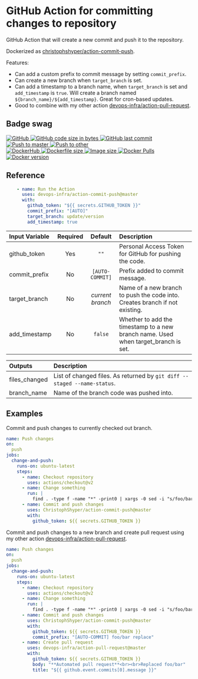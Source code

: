# GitHub Action for committing changes to repository

GitHub Action that will create a new commit and push it to the repository.

Dockerized as [christophshyper/action-commit-push](https://hub.docker.com/repository/docker/christophshyper/action-commit-push).

Features:
* Can add a custom prefix to commit message by setting `commit_prefix`.
* Can create a new branch when `target_branch` is set.  
* Can add a timestamp to a branch name, when `target_branch` is set and `add_timestamp` is `true`. Will create a branch named `${branch_name}/${add_timestamp}`. Great for cron-based updates.
* Good to combine with my other action [devops-infra/action-pull-request](https://github.com/devops-infra/action-pull-request).

## Badge swag
[
![GitHub](https://img.shields.io/badge/github-ChristophShyper%2Faction--commit--push-brightgreen.svg?style=flat-square&logo=github)
![GitHub code size in bytes](https://img.shields.io/github/languages/code-size/christophshyper/action-commit-push?color=brightgreen&label=Code%20size&style=flat-square&logo=github)
![GitHub last commit](https://img.shields.io/github/last-commit/christophshyper/action-commit-push?color=brightgreen&label=Last%20commit&style=flat-square&logo=github)
](https://github.com/christophshyper/action-commit-push "shields.io")
[![Push to master](https://img.shields.io/github/workflow/status/christophshyper/action-commit-push/Push%20to%20master?color=brightgreen&label=Master%20branch&logo=github&style=flat-square)
](https://github.com/ChristophShyper/action-commit-push/actions?query=workflow%3A%22Push+to+master%22)
[![Push to other](https://img.shields.io/github/workflow/status/christophshyper/action-commit-push/Push%20to%20other?color=brightgreen&label=Pull%20requests&logo=github&style=flat-square)
](https://github.com/ChristophShyper/action-commit-push/actions?query=workflow%3A%22Push+to+other%22)
<br>
[
![DockerHub](https://img.shields.io/badge/docker-christophshyper%2Faction--commit--push-blue.svg?style=flat-square&logo=docker)
![Dockerfile size](https://img.shields.io/github/size/christophshyper/action-commit-push/Dockerfile?label=Dockerfile%20size&style=flat-square&logo=docker)
![Image size](https://img.shields.io/docker/image-size/christophshyper/action-commit-push/latest?label=Image%20size&style=flat-square&logo=docker)
![Docker Pulls](https://img.shields.io/docker/pulls/christophshyper/action-commit-push?color=blue&label=Pulls&logo=docker&style=flat-square)
![Docker version](https://img.shields.io/docker/v/christophshyper/action-commit-push?color=blue&label=Version&logo=docker&style=flat-square)
](https://hub.docker.com/r/christophshyper/action-commit-push "shields.io")


## Reference

```yaml
    - name: Run the Action
      uses: devops-infra/action-commit-push@master
      with:
        github_token: "${{ secrets.GITHUB_TOKEN }}"
        commit_prefix: "[AUTO]"
        target_branch: update/version
        add_timestamp: true
```


Input Variable | Required | Default |Description
:--- | :---: | :---: | :---
github_token | Yes | `""` | Personal Access Token for GitHub for pushing the code.
commit_prefix | No | `[AUTO-COMMIT]` | Prefix added to commit message.
target_branch | No | *current branch* | Name of a new branch to push the code into. Creates branch if not existing.
add_timestamp | No | `false` | Whether to add the timestamp to a new branch name. Used when target_branch is set.

Outputs | Description
:--- | :---
files_changed | List of changed files. As returned by `git diff --staged --name-status`.
branch_name | Name of the branch code was pushed into.

## Examples

Commit and push changes to currently checked out branch.
```yaml
name: Push changes
on:
  push
jobs:
  change-and-push:
    runs-on: ubuntu-latest
    steps:
      - name: Checkout repository
        uses: actions/checkout@v2
      - name: Change something
        run: |
          find . -type f -name "*" -print0 | xargs -0 sed -i "s/foo/bar/g"
      - name: Commit and push changes
        uses: ChristophShyper/action-commit-push@master
        with:
          github_token: ${{ secrets.GITHUB_TOKEN }}
```

Commit and push changes to a new branch and create pull request using my other action [devops-infra/action-pull-request](https://github.com/devops-infra/action-pull-request).
```yaml
name: Push changes
on:
  push
jobs:
  change-and-push:
    runs-on: ubuntu-latest
    steps:
      - name: Checkout repository
        uses: actions/checkout@v2
      - name: Change something
        run: |
          find . -type f -name "*" -print0 | xargs -0 sed -i "s/foo/bar/g"
      - name: Commit and push changes
        uses: ChristophShyper/action-commit-push@master
        with:
          github_token: ${{ secrets.GITHUB_TOKEN }}
          commit_prefix: "[AUTO-COMMIT] foo/bar replace"
      - name: Create pull request
        uses: devops-infra/action-pull-request@master
        with:
          github_token: ${{ secrets.GITHUB_TOKEN }}
          body: "**Automated pull request**<br><br>Replaced foo/bar"
          title: "${{ github.event.commits[0].message }}"
```
